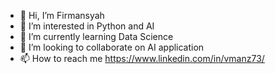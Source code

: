 - 👋 Hi, I’m Firmansyah
- 👀 I’m interested in Python and AI
- 🌱 I’m currently learning Data Science
- 💞️ I’m looking to collaborate on AI application
- 📫 How to reach me https://www.linkedin.com/in/vmanz73/

<!---
vmanz73/vmanz73 is a ✨ special ✨ repository because its `README.md` (this file) appears on your GitHub profile.
You can click the Preview link to take a look at your changes.
--->
